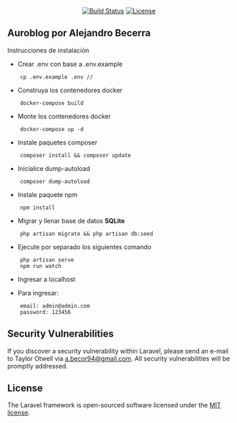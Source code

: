 
<p align="center">
<a href="https://travis-ci.org/laravel/framework"><img src="https://travis-ci.org/laravel/framework.svg" alt="Build Status"></a>
<a href="https://packagist.org/packages/laravel/framework"><img src="https://poser.pugx.org/laravel/framework/license.svg" alt="License"></a>
</p>

## Auroblog por Alejandro Becerra

Instrucciones de instalación

- Crear .env con base a .env.example
```
    cp .env.example .env //
```
- Construya los contenedores docker
```
    docker-compose build
```
- Monte los contenedores docker
```
    docker-compose up -d
```
- Instale paquetes composer
```
    composer install && composer update
```
- Inicialice dump-autoload
```
    composer dump-autoload
``` 
- Instale paquete npm
```
    npm install
``` 
- Migrar y llenar base de datos **SQLite**
```
    php artisan migrate && php artisan db:seed
```

- Ejecute por separado los siguientes comando
```
    php artisan serve
    npm run watch
```  
- Ingresar a localhost

- Para ingresar:
```
    email: admin@admin.com
    password: 123456
```
## Security Vulnerabilities

If you discover a security vulnerability within Laravel, please send an e-mail to Taylor Otwell via [a.becor94@gmail.com](mailto:a.becor94@gmail.com). All security vulnerabilities will be promptly addressed.

## License

The Laravel framework is open-sourced software licensed under the [MIT license](https://opensource.org/licenses/MIT).
